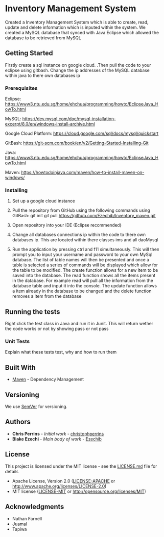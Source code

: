 # Inventory Management System

Created a Inventory Management System which is able to create, read, update and delete information which is inputed within the system. We created a MySQL database that synced with Java Eclipse which allowed the database to be retrieved from MySQL

## Getting Started
Firstly create a sql instance on google cloud. .Then pull the code to your eclipse using gitbash. Change the ip addresses of the MySQL database within java to there own databases ip

### Prerequisites

Eclipse: https://www3.ntu.edu.sg/home/ehchua/programming/howto/EclipseJava_HowTo.html

MySQL: https://dev.mysql.com/doc/mysql-installation-excerpt/8.0/en/windows-install-archive.html

Google Cloud Platform: https://cloud.google.com/sql/docs/mysql/quickstart

GitBash: https://git-scm.com/book/en/v2/Getting-Started-Installing-Git

Java: https://www3.ntu.edu.sg/home/ehchua/programming/howto/EclipseJava_HowTo.html

Maven: https://howtodoinjava.com/maven/how-to-install-maven-on-windows/



### Installing
1. Set up a google cloud instance

2. Pull the repository from GitHub using the following commands using GitBash: 
git init 
git pull https://github.com/Ezechib/Inventory_maven.git

3. Open repository into your IDE (Eclipse recommended)

4. Change all databases connections ip within the code to there own databases ip. This are located within there classes ims and all daoMysql

5. Run the application by pressing ctrl and f11 simultaneously. This will then prompt you to input your username and password to your own MySql database. The list of table names will then be presented and once a table is selected a series of commands will be displayed which allow for the table to be modified.
The create function allows for a new item to be saved into the database. The read function shows all the items present in the database. For example read will pull all the information from the database table and input it into the console. The update function allows a item already in the database to be changed and the delete function removes a item from the database


## Running the tests

Right click the test class in Java and run it in Junit.  This will return wether the code works or not by showing pass or not pass

### Unit Tests 

Explain what these tests test, why and how to run them



## Built With

* [Maven](https://maven.apache.org/) - Dependency Management

## Versioning

We use [SemVer](http://semver.org/) for versioning.

## Authors

* **Chris Perrins** - *Initial work* - [christophperrins](https://github.com/christophperrins)
* **Blake Ezechi** - *Main body of work* - [Ezechib](https://github.com/Ezechib/Inventory_maven)

## License
This project is licensed under the MIT license - see the [LICENSE.md](LICENSE.md) file for details
 * Apache License, Version 2.0
   ([LICENSE-APACHE](LICENSE-APACHE) or http://www.apache.org/licenses/LICENSE-2.0)
 * MIT license
   ([LICENSE-MIT](LICENSE-MIT) or http://opensource.org/licenses/MIT)

## Acknowledgments

* Nathan Farnell
* Juamal 
* Tapiwa
